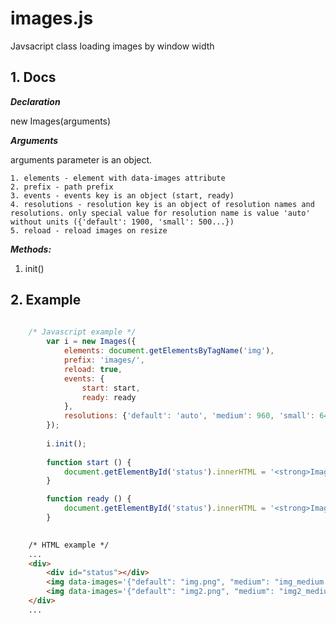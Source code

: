 images.js
=========

Javsacript class loading images by window width

## 1. Docs

___Declaration___

new Images(arguments)

___Arguments___

arguments parameter is an object.

	1. elements - element with data-images attribute
	2. prefix - path prefix
	3. events - events key is an object (start, ready)
	4. resolutions - resolution key is an object of resolution names and resolutions. only special value for resolution name is value 'auto' without units ({'default': 1900, 'small': 500...})
	5. reload - reload images on resize
	
___Methods:___

  1. init()
  
## 2. Example

``` js
    
    /* Javascript example */
		var i = new Images({
			elements: document.getElementsByTagName('img'),
			prefix: 'images/',
			reload: true,
			events: {
				start: start, 
				ready: ready
			},
			resolutions: {'default': 'auto', 'medium': 960, 'small': 640}
		});
		
		i.init();	
		
		function start () {
			document.getElementById('status').innerHTML = '<strong>Images class is initialized</strong>';
		}

		function ready () {
			document.getElementById('status').innerHTML = '<strong>Images are ready</strong>';
		}

``` 

``` html
	
	/* HTML example */
	...
	<div>
		<div id="status"></div>
		<img data-images='{"default": "img.png", "medium": "img_medium.png", "small": "img_small.png"}'>
		<img data-images='{"default": "img2.png", "medium": "img2_medium.png", "small": "img2_small.png"}'>
	</div>
	...
	
```   

